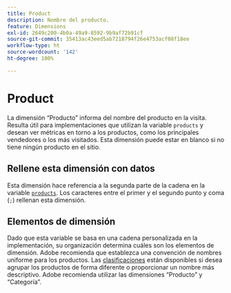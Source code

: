 ```yaml
---
title: Product
description: Nombre del producto.
feature: Dimensions
exl-id: 2649c200-4b0a-49a9-8592-9b9af72b91cf
source-git-commit: 35413ac43eed5ab7218794f26e4753acf08f18ee
workflow-type: ht
source-wordcount: '142'
ht-degree: 100%

---
```


# Product

La dimensión “Producto” informa del nombre del producto en la visita. Resulta útil para implementaciones que utilizan la variable `products` y desean ver métricas en torno a los productos, como los principales vendedores o los más visitados. Esta dimensión puede estar en blanco si no tiene ningún producto en el sitio.

## Rellene esta dimensión con datos

Esta dimensión hace referencia a la segunda parte de la cadena en la variable [`products`](/help/implement/vars/page-vars/products.md). Los caracteres entre el primer y el segundo punto y coma (`;`) rellenan esta dimensión.

## Elementos de dimensión

Dado que esta variable se basa en una cadena personalizada en la implementación, su organización determina cuáles son los elementos de dimensión. Adobe recomienda que establezca una convención de nombres uniforme para los productos. Las [clasificaciones](../classifications/c-classifications.md) están disponibles si desea agrupar los productos de forma diferente o proporcionar un nombre más descriptivo. Adobe recomienda utilizar las dimensiones “Producto” y “Categoría”.
